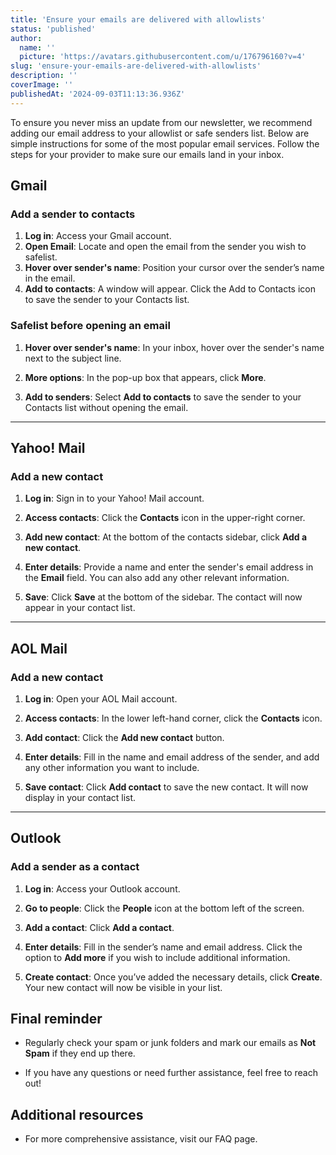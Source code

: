 ```yaml
---
title: 'Ensure your emails are delivered with allowlists'
status: 'published'
author:
  name: ''
  picture: 'https://avatars.githubusercontent.com/u/176796160?v=4'
slug: 'ensure-your-emails-are-delivered-with-allowlists'
description: ''
coverImage: ''
publishedAt: '2024-09-03T11:13:36.936Z'
---
```


To ensure you never miss an update from our newsletter, we recommend adding our email address to your allowlist or safe senders list. Below are simple instructions for some of the most popular email services. Follow the steps for your provider to make sure our emails land in your inbox.

## Gmail

### Add a sender to contacts

1. **Log in**: Access your Gmail account.
2. **Open Email**: Locate and open the email from the sender you wish to safelist.
3. **Hover over sender's name**: Position your cursor over the sender’s name in the email.
4. **Add to contacts**: A window will appear. Click the Add to Contacts icon to save the sender to your Contacts list.

### Safelist before opening an email

1. **Hover over sender's name**: In your inbox, hover over the sender's name next to the subject line.

2. **More options**: In the pop-up box that appears, click **More**.

3. **Add to senders**: Select **Add to contacts** to save the sender to your Contacts list without opening the email.

---

## Yahoo! Mail

### Add a new contact

1. **Log in**: Sign in to your Yahoo! Mail account.

2. **Access contacts**: Click the **Contacts** icon in the upper-right corner.

3. **Add new contact**: At the bottom of the contacts sidebar, click **Add a new contact**.

4. **Enter details**: Provide a name and enter the sender's email address in the **Email** field. You can also add any other relevant information.

5. **Save**: Click **Save** at the bottom of the sidebar. The contact will now appear in your contact list.

---

## AOL Mail

### Add a new contact

1. **Log in**: Open your AOL Mail account.

2. **Access contacts**: In the lower left-hand corner, click the **Contacts** icon.

3. **Add contact**: Click the **Add new contact** button.

4. **Enter details**: Fill in the name and email address of the sender, and add any other information you want to include.

5. **Save contact**: Click **Add contact** to save the new contact. It will now display in your contact list.

---

## Outlook

### Add a sender as a contact

1. **Log in**: Access your Outlook account.

2. **Go to people**: Click the **People** icon at the bottom left of the screen.

3. **Add a contact**: Click **Add a contact**.

4. **Enter details**: Fill in the sender’s name and email address. Click the option to **Add more** if you wish to include additional information.

5. **Create contact**: Once you’ve added the necessary details, click **Create**. Your new contact will now be visible in your list.

## Final reminder

- Regularly check your spam or junk folders and mark our emails as **Not Spam** if they end up there.

- If you have any questions or need further assistance, feel free to reach out!

## Additional resources

- For more comprehensive assistance, visit our FAQ page.